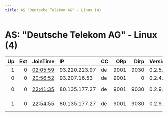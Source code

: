 ```yaml
---
title: AS "Deutsche Telekom AG" - Linux (4)
---
```


# AS: "Deutsche Telekom AG" - Linux (4)

|   Up |   Ext | JoinTime                                                                                   | IP            | CC   |   ORp |   Dirp | Version   | Contact                   | Nickname     |   eFamMembers |
|-----:|------:|:-------------------------------------------------------------------------------------------|:--------------|:-----|------:|-------:|:----------|:--------------------------|:-------------|--------------:|
|    1 |     0 | [02:05:59](https://atlas.torproject.org/#details/7E90935A1E5F60BF21784E7387387BF8E9DC0117) | 93.220.223.97 | de   |  9001 |   9030 | 0.2.5.16  | None                      | erget        |             1 |
|    0 |     0 | [20:56:52](https://atlas.torproject.org/#details/8FEA8DEC9CFDCEF3E5584E5BDF37424BC66879FB) | 93.207.16.53  | de   |  9001 |      0 | 0.2.4.27  | webmaster@athome.org      | SachsenNode1 |             1 |
|    0 |     0 | [22:41:35](https://atlas.torproject.org/#details/56FF60EE113215978EFE8C5545AA8866D9346012) | 80.135.177.27 | de   |  9001 |   9030 | 0.2.9.14  | 0x3CA6F79C Autotelic Berl | autotelic    |             1 |
|    1 |     0 | [22:54:55](https://atlas.torproject.org/#details/200B93427965428992BBF75D945E9B9D95428247) | 80.135.177.27 | de   |  9001 |   9030 | 0.2.9.14  | 0x3CA6F79C Autotelic Berl | autotelic    |             1 |

